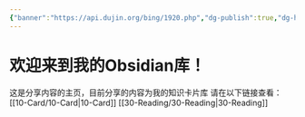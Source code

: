 ```yaml
---
{"banner":"https://api.dujin.org/bing/1920.php","dg-publish":true,"dg-home":true,"permalink":"/88-Template/homeofweb/","tags":["gardenEntry"],"dgPassFrontmatter":true,"noteIcon":""}
---
```


# 欢迎来到我的Obsidian库！
这是分享内容的主页，目前分享的内容为我的知识卡片库
请在以下链接查看：
[[10-Card/10-Card\|10-Card]]
[[30-Reading/30-Reading\|30-Reading]]